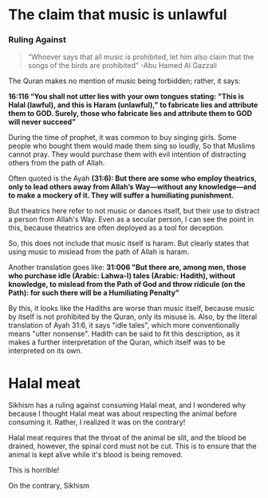 # The claim that music is unlawful

### Ruling Against

>“Whoever says that all music is prohibited, let him also claim that the songs of the birds are prohibited”
-Abu Hamed Al Gazzali

The Quran makes no mention of music being forbidden; rather, it says:

**16:116 “You shall not utter lies with your own tongues stating: "This is Halal (lawful), and this is Haram (unlawful)," to fabricate lies and attribute them to GOD. Surely, those who fabricate lies and attribute them to GOD will never succeed”**

During the time of prophet, it was common to buy singing girls. Some people who bought them would made them sing so loudly, So that Muslims cannot pray. They would purchase them with evil intention of distracting others from the path of Allah.

Often quoted is the Ayah **(31:6): But there are some who employ theatrics, only to lead others away from Allah’s Way—without any knowledge—and to make a mockery of it. They will suffer a humiliating punishment.**

But theatrics here refer to not music or dances itself, but their use to distract a person from Allah's Way. Even as a secular person, I can see the point in this, because theatrics are often deployed as a tool for deception.

So, this does not include that music itself is haram. But clearly states that using music to mislead from the path of Allah is haram.

Another translation goes like: 
**31:006 "But there are, among men, those who purchase idle (Arabic: Lahwa-l) tales (Arabic: Hadith), without knowledge, to mislead from the Path of God and throw ridicule (on the Path): for such there will be a Humiliating Penalty"**

By this, it looks like the Hadiths are worse than music itself, because music by itself is not prohibited by the Quran, only its misuse is. Also, by the literal translation of Ayah 31:6, it says "idle tales", which more conventionally means "utter nonsense". Hadith can be said to fit this description, as it makes a further interpretation of the Quran, which itself was to be interpreted on its own.

# Halal meat
Sikhism has a ruling against consuming Halal meat, and I wondered why because I thought Halal meat was about respecting the animal before consuming it. Rather, I realized it was on the contrary!

Halal meat requires that the throat of the animal be slit, and the blood be drained, however, the spinal cord must not be cut. This is to ensure that the animal is kept alive while it's blood is being removed.

This is horrible!

On the contrary, Sikhism


